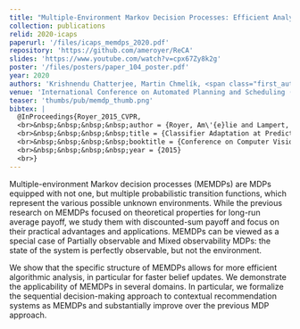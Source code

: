 ```yaml
---
title: "Multiple-Environment Markov Decision Processes: Efficient Analysis and Applications"
collection: publications
relid: 2020-icaps
paperurl: '/files/icaps_memdps_2020.pdf'
repository: 'https://github.com/ameroyer/ReCA'
slides: 'https://www.youtube.com/watch?v=cpx67Zy8k2g'
poster: '/files/posters/paper_104_poster.pdf'
year: 2020
authors: 'Krishnendu Chatterjee, Martin Chmelík, <span class="first_author">Deep Karkhanis</span>, Petr Novotný and <span class="first_author">Amélie Royer</span>'
venue: 'International Conference on Automated Planning and Scheduling (ICAPS)'
teaser: 'thumbs/pub/memdp_thumb.png'
bibtex: |
  @InProceedings{Royer_2015_CVPR,
  <br>&nbsp;&nbsp;&nbsp;&nbsp;author = {Royer, Am\'{e}lie and Lampert, Christoph H.},
  <br>&nbsp;&nbsp;&nbsp;&nbsp;title = {Classifier Adaptation at Prediction Time},
  <br>&nbsp;&nbsp;&nbsp;&nbsp;booktitle = {Conference on Computer Vision and Pattern Recognition (CVPR)},
  <br>&nbsp;&nbsp;&nbsp;&nbsp;year = {2015}
  <br>}
---
```


Multiple-environment Markov decision processes (MEMDPs) are MDPs equipped with not one, but multiple probabilistic transition functions, which represent the various possible unknown environments. While the previous research on MEMDPs focused on theoretical properties for long-run average payoff, we study them with discounted-sum payoff and focus on their practical advantages and applications. MEMDPs can be viewed as a special case of Partially observable and Mixed observability MDPs: the state of the system is perfectly observable, but not the environment.

We show that the specific structure of MEMDPs allows for more efficient algorithmic analysis, in particular for faster belief updates. We demonstrate the applicability of MEMDPs in several domains. In particular, we formalize the sequential decision-making approach to contextual recommendation systems as MEMDPs and substantially improve over the previous MDP approach.
